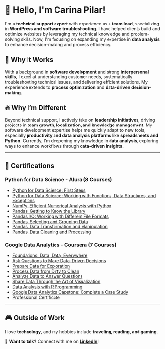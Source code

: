 # 👋 Hello, I'm Carina Pilar!

I'm a **technical support expert** with experience as a **team lead**, specializing in **WordPress and software troubleshooting**. I have helped clients build and optimize websites by leveraging my technical knowledge and problem-solving skills. Now, I'm focusing on expanding my expertise in **data analysis** to enhance decision-making and process efficiency.

## 🚀 Why It Works
With a background in **software development** and strong **interpersonal skills**, I excel at understanding customer needs, systematically troubleshooting technical issues, and delivering efficient solutions. My experience extends to **process optimization** and **data-driven decision-making**.

## 🔥 Why I’m Different
Beyond technical support, I actively take on **leadership initiatives**, driving projects in **team growth, localization, and knowledge management**. My software development expertise helps me quickly adapt to new tools, especially **productivity and data analysis platforms** like **spreadsheets and Python**. Currently, I’m deepening my knowledge in **data analysis**, exploring ways to enhance workflows through **data-driven insights**.

---

## 📜 Certifications
### **Python for Data Science - Alura (8 Courses)**
- [Python for Data Science: First Steps](https://cursos.alura.com.br/certificate/0b1622ed-1bcb-4d59-b867-87c7bc1fd1b8?lang=en)
- [Python for Data Science: Working with Functions, Data Structures, and Exceptions](https://cursos.alura.com.br/certificate/7732dc0f-b04f-4321-92f1-ea8cfc6c86c7?lang=en)
- [NumPy: Efficient Numerical Analysis with Python](https://cursos.alura.com.br/certificate/be47a5f9-dcbc-4c12-bbf5-24ce0dc2334d?lang=en)
- [Pandas: Getting to Know the Library](https://cursos.alura.com.br/certificate/e707ed92-869a-4199-a4c9-ec6f2a746798?lang=en)
- [Pandas I/O: Working with Different File Formats](https://cursos.alura.com.br/certificate/747e7b99-1eae-4730-a6ad-5cd8a109efe6?lang=en)
- [Pandas: Selecting and Grouping Data](https://cursos.alura.com.br/certificate/86afa2d6-59c7-4f35-8b2f-a3fb3e201237?lang=en)
- [Pandas: Data Transformation and Manipulation](https://cursos.alura.com.br/certificate/4eb90c96-f52f-47a0-9dac-19777da254d8?lang=en)
- [Pandas: Data Cleaning and Processing](https://cursos.alura.com.br/certificate/f4aeb20f-7af3-446f-afbc-9a407e444383?lang=en)

### **Google Data Analytics - Coursera (7 Courses)**
- [Foundations: Data, Data, Everywhere](https://coursera.org/verify/DTGVN5QCVVJH)
- [Ask Questions to Make Data-Driven Decisions](https://coursera.org/verify/N24JLQXSJXE2)
- [Prepare Data for Exploration](https://coursera.org/verify/RNNW9LZAMEGZ)
- [Process Data from Dirty to Clean](https://coursera.org/verify/2J3QPDKYZEYE)
- [Analyze Data to Answer Questions](https://coursera.org/verify/T8NXCPWHLLGA)
- [Share Data Through the Art of Visualization](https://coursera.org/verify/BN6NPY8GNYR2)
- [Data Analysis with R Programming](https://coursera.org/verify/Q9DHNKZ3WE32)
- [Google Data Analytics Capstone: Complete a Case Study](https://coursera.org/verify/EP9VXVPJRU7S)
- [Professional Certificate](https://www.credly.com/go/oHz8AbN8)

---

## 🎮 Outside of Work
I love **technology**, and my hobbies include **traveling, reading, and gaming**.

📩 **Want to talk?** Connect with me on **[LinkedIn](https://www.linkedin.com/in/carinapilar/)**!
